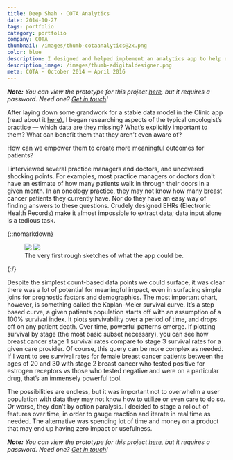 ```yaml
---
title: Deep Shah · COTA Analytics
date: 2014-10-27
tags: portfolio
category: portfolio
company: COTA
thumbnail: /images/thumb-cotaanalytics@2x.png
color: blue
description: I designed and helped implement an analytics app to help oncology providers and other medical stakeholders use their data in order to make better medical decisions.
description_image: /images/thumb-adigitaldesigner.png
meta: COTA · October 2014 — April 2016
---
```


***Note:** You can view the prototype for this project [here](https://invis.io/QE5TH6GKN), but it requires a password. Need one? [Get in touch](mailto:hi@deepshah.com)!*

After laying down some grandwork for a stable data model in the Clinic app (read about it [here](/cota-clinic/)), I began researching aspects of the typical oncologist’s practice — which data are they missing? What’s explicitly important to them? What can benefit them that they aren’t even aware of?

How can we empower them to create more meaningful outcomes for patients?

I interviewed several practice managers and doctors, and uncovered shocking points. For examples, most practice managers or doctors don't have an estimate of how many patients walk in through their doors in a given month. In an oncology practice, they may not know how many breast cancer patients they currently have. Nor do they have an easy way of finding answers to these questions. Crudely designed EHRs (Electronic Health Records) make it almost impossible to extract data; data input alone is a tedious task.

{::nomarkdown}
<figure>
<img src="/images/analytics-early-wireframe-1.jpg">
<img src="/images/analytics-early-wireframe-2.jpg">
<figcaption>The very first rough sketches of what the app could be.</figcaption>
</figure>
{:/}

Despite the simplest count-based data points we could surface, it was clear there was a lot of potential for meaningful impact, even in surfacing simple joins for prognostic factors and demographics. The most important chart, however, is something called the Kaplan-Meier survival curve. It’s a step based curve, a given patients population starts off with an assumption of a 100% survival index. It plots survivability over a period of time, and drops off on any patient death. Over time, powerful patterns emerge. If plotting survival by stage (the most basic subset necessary), you can see how breast cancer stage 1 survival rates compare to stage 3 survival rates for a given care provider. Of course, this query can be more complex as needed. If I want to see survival rates for female breast cancer patients between the ages of 20 and 30 with stage 2 breast cancer who tested positive for estrogen receptors vs those who tested negative and were on a particular drug, that’s an immensely powerful tool.

The possibilities are endless, but it was important not to overwhelm a user population with data they may not know how to utilize or even care to do so. Or worse, they don’t by option paralysis. I decided to stage a rollout of features over time, in order to gauge reaction and iterate in real time as needed. The alternative was spending lot of time and money on a product that may end up having zero impact or usefulness.

***Note:** You can view the prototype for this project [here](https://invis.io/QE5TH6GKN), but it requires a password. Need one? [Get in touch](mailto:hi@deepshah.com)!*
